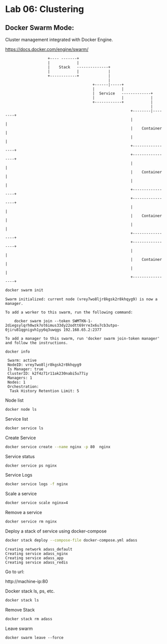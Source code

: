 # Lab 06: Clustering 

## Docker Swarm Mode:

Cluster management integrated with Docker Engine.

https://docs.docker.com/engine/swarm/

                       +---- -------+
                       |            |                              
                       |    Stack   --------------+                            
                       |            |             |                            
                       +------------+             |                            
                                                  |                            
                                           +------|-----+                      
                                           |            |                      
                                           |  Service   -------------+         
                                           |            |            |         
                                           +------------+            |         
                                                                     |         
                                                            +--------|--------+
                                                            |                 |
                                                            |    Container    |
                                                            |                 |
                                                            +-----------------+
                                                            +-----------------+
                                                            |                 |
                                                            |    Container    |
                                                            |                 |
                                                            +-----------------+
                                                            +-----------------+
                                                            |                 |
                                                            |    Container    |
                                                            |                 |
                                                            +-----------------+
                                                            +-----------------+
                                                            |                 |
                                                            |    Container    |
                                                            |                 |
                                                            +-----------------+


```bash
docker swarm init
```

```data
Swarm initialized: current node (vrey7wo8ljr8kgsk2r8khqyg9) is now a manager.

To add a worker to this swarm, run the following command:

    docker swarm join --token SWMTKN-1-2diegsylqrh0wzk7ot6imus33dy22odtt69rre3x6u7cb3utpo-0jiru81qgnigvh1yy6q3uwqgs 192.168.65.2:2377

To add a manager to this swarm, run 'docker swarm join-token manager' and follow the instructions.
```


```vim
docker info 
```

```vim
 Swarm: active
 NodeID: vrey7wo8ljr8kgsk2r8khqyg9
 Is Manager: true
 ClusterID: k2f4z71r11ak230nabi5u77iy
 Managers: 1
 Nodes: 1
 Orchestration:
  Task History Retention Limit: 5
```

Node list

```bash
docker node ls
```

Service list

```bash
docker service ls
```

Create Service
```bash
docker service create --name nginx -p 80  nginx
```

Service status

```bash
docker service ps nginx
```

Service Logs
```bash
docker service logs -f nginx
```

Scale a service
```bash
docker service scale nginx=4
```
Remove a service
```bash
docker service rm nginx
```

Deploy a stack of service using docker-compose
```bash
docker stack deploy --compose-file docker-compose.yml adass
```

```text
Creating network adass_default
Creating service adass_nginx
Creating service adass_app
Creating service adass_redis
```

Go to url:

http://machine-ip:80


Docker stack ls, ps, etc.

```bash
docker stack ls
```

Remove Stack
```bash
docker stack rm adass
```


Leave swarm 
```
docker swarm leave --force
```

